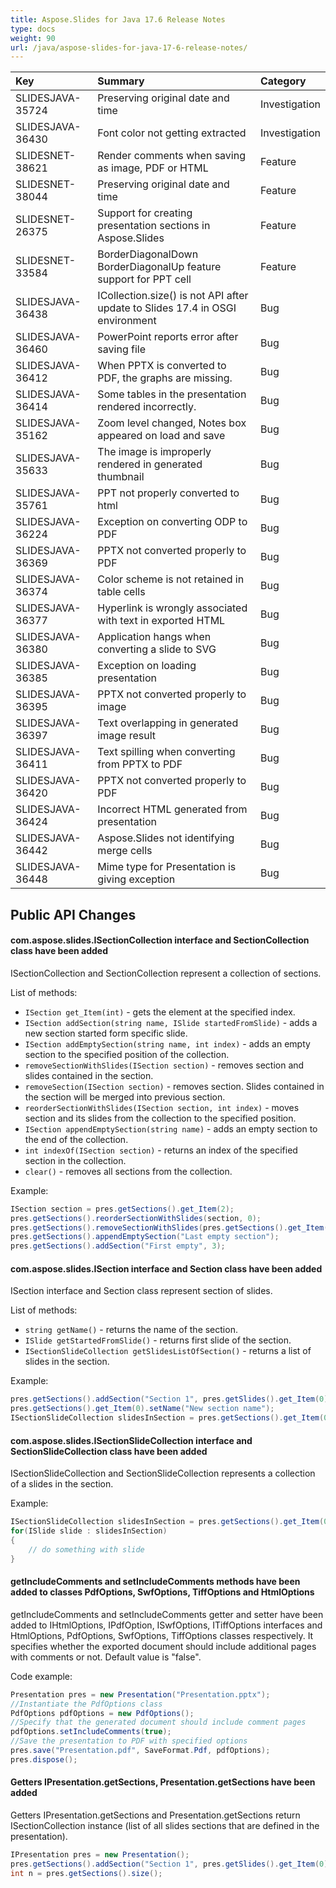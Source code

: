 ```yaml
---
title: Aspose.Slides for Java 17.6 Release Notes
type: docs
weight: 90
url: /java/aspose-slides-for-java-17-6-release-notes/
---
```


|**Key**|**Summary**|**Category**|
| :- | :- | :- |
|SLIDESJAVA-35724|Preserving original date and time|Investigation|
|SLIDESJAVA-36430|Font color not getting extracted|Investigation|
|SLIDESNET-38621|Render comments when saving as image, PDF or HTML|Feature|
|SLIDESNET-38044|Preserving original date and time|Feature|
|SLIDESNET-26375|Support for creating presentation sections in Aspose.Slides|Feature|
|SLIDESNET-33584|BorderDiagonalDown BorderDiagonalUp feature support for PPT cell|Feature|
|SLIDESJAVA-36438|ICollection.size() is not API after update to Slides 17.4 in OSGI environment|Bug|
|SLIDESJAVA-36460|PowerPoint reports error after saving file|Bug|
|SLIDESJAVA-36412|When PPTX is converted to PDF, the graphs are missing.|Bug|
|SLIDESJAVA-36414|Some tables in the presentation rendered incorrectly.|Bug|
|SLIDESJAVA-35162|Zoom level changed, Notes box appeared on load and save|Bug|
|SLIDESJAVA-35633|The image is improperly rendered in generated thumbnail|Bug|
|SLIDESJAVA-35761|PPT not properly converted to html|Bug|
|SLIDESJAVA-36224|Exception on converting ODP to PDF|Bug|
|SLIDESJAVA-36369|PPTX not converted properly to PDF|Bug|
|SLIDESJAVA-36374|Color scheme is not retained in table cells|Bug|
|SLIDESJAVA-36377|Hyperlink is wrongly associated with text in exported HTML|Bug|
|SLIDESJAVA-36380|Application hangs when converting a slide to SVG|Bug|
|SLIDESJAVA-36385|Exception on loading presentation|Bug|
|SLIDESJAVA-36395|PPTX not converted properly to image|Bug|
|SLIDESJAVA-36397|Text overlapping in generated image result|Bug|
|SLIDESJAVA-36411|Text spilling when converting from PPTX to PDF|Bug|
|SLIDESJAVA-36420|PPTX not converted properly to PDF|Bug|
|SLIDESJAVA-36424|Incorrect HTML generated from presentation|Bug|
|SLIDESJAVA-36442|Aspose.Slides not identifying merge cells|Bug|
|SLIDESJAVA-36448|Mime type for Presentation is giving exception|Bug|

## **Public API Changes**

#### **com.aspose.slides.ISectionCollection interface and SectionCollection class have been added**
ISectionCollection and SectionCollection represent a collection of sections.

List of methods:

- `ISection get_Item(int)` - gets the element at the specified index.
- `ISection addSection(string name, ISlide startedFromSlide)` - adds a new section started form specific slide.
- `ISection addEmptySection(string name, int index)` - adds an empty section to the specified position of the collection.
- `removeSectionWithSlides(ISection section)` - removes section and slides contained in the section.
- `removeSection(ISection section)` - removes section. Slides contained in the section will be merged into previous section.
- `reorderSectionWithSlides(ISection section, int index)` - moves section and its slides from the collection to the specified position.
- `ISection appendEmptySection(string name)` - adds an empty section to the end of the collection.
- `int indexOf(ISection section)` - returns an index of the specified section in the collection.
- `clear()` - removes all sections from the collection.

Example:

``` java
ISection section = pres.getSections().get_Item(2);
pres.getSections().reorderSectionWithSlides(section, 0);
pres.getSections().removeSectionWithSlides(pres.getSections().get_Item(0));
pres.getSections().appendEmptySection("Last empty section");
pres.getSections().addSection("First empty", 3);
```

#### **com.aspose.slides.ISection interface and Section class have been added**
ISection interface and Section class represent section of slides.

List of methods:

- `string getName()` - returns the name of the section.
- `ISlide getStartedFromSlide()` - returns first slide of the section.
- `ISectionSlideCollection getSlidesListOfSection()` - returns a list of slides in the section.

Example:

``` java
pres.getSections().addSection("Section 1", pres.getSlides().get_Item(0));
pres.getSections().get_Item(0).setName("New section name");
ISectionSlideCollection slidesInSection = pres.getSections().get_Item(0).getSlidesListOfSection();
```

#### **com.aspose.slides.ISectionSlideCollection interface and SectionSlideCollection class have been added**
ISectionSlideCollection and SectionSlideCollection represents a collection of a slides in the section.

Example:

``` java
ISectionSlideCollection slidesInSection = pres.getSections().get_Item(0).getSlidesListOfSection();
for(ISlide slide : slidesInSection)
{
    // do something with slide
}
```

#### **getIncludeComments and setIncludeComments methods have been added to classes PdfOptions, SwfOptions, TiffOptions and HtmlOptions**
getIncludeComments and setIncludeComments getter and setter have been added to IHtmlOptions, IPdfOption, ISwfOptions, ITiffOptions interfaces and HtmlOptions, PdfOptions, SwfOptions, TiffOptions classes respectively.
It specifies whether the exported document should include additional pages with comments or not. Default value is "false".

Code example:

``` java
Presentation pres = new Presentation("Presentation.pptx");
//Instantiate the PdfOptions class
PdfOptions pdfOptions = new PdfOptions();
//Specify that the generated document should include comment pages
pdfOptions.setIncludeComments(true);
//Save the presentation to PDF with specified options
pres.save("Presentation.pdf", SaveFormat.Pdf, pdfOptions);
pres.dispose();
```

#### **Getters IPresentation.getSections, Presentation.getSections have been added**
Getters IPresentation.getSections and Presentation.getSections return ISectionCollection instance (list of all slides sections that are defined in the presentation).

``` java
IPresentation pres = new Presentation();
pres.getSections().addSection("Section 1", pres.getSlides().get_Item(0));
int n = pres.getSections().size();
```
